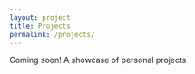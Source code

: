 ```yaml
---
layout: project
title: Projects
permalink: /projects/
---
```


Coming soon! A showcase of personal projects
